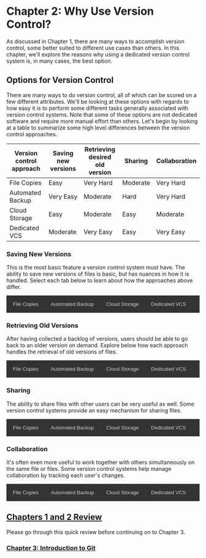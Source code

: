 # Chapter 2: Why Use Version Control?

As discussed in Chapter 1, there are many ways to accomplish version control, some better suited to different use cases than others. In this chapter, we'll explore the reasons why using a dedicated version control system is, in many cases, the best option.

## Options for Version Control

There are many ways to do version control, all of which can be scored on a few different attributes. We'll be looking at these options with regards to how easy it is to perform some different tasks generally associated with version control systems. Note that some of these options are not dedicated software and require more manual effort than others. Let's begin by looking at a table to summarize some high level differences between the version control approaches.

|Version control approach|Saving new versions|Retrieving desired old version|Sharing|Collaboration|
|------------------------|-------------------|------------------------------|-------|-------------|
|File Copies             |Easy|Very Hard|Moderate|Very Hard|
|Automated Backup        |Very Easy|Moderate|Hard|Very Hard|
|Cloud Storage           |Easy|Moderate|Easy|Moderate|
|Dedicated VCS           |Moderate|Very Easy|Easy|Very Easy|

### Saving New Versions

This is the most basic feature a version control system must have. The ability to save new versions of files is basic, but has nuances in how it is handled. Select each tab below to learn about how the approaches above differ.

<div class="interactive_area">
  <!-- Tab links -->
  <div class="tab">
    <button class="tablinks" onclick="openTab(event, 'file_copies_1')">File Copies</button>
    <button class="tablinks" onclick="openTab(event, 'automated_backup_1')">Automated Backup</button>
    <button class="tablinks" onclick="openTab(event, 'cloud_storage_1')">Cloud Storage</button>
    <button class="tablinks" onclick="openTab(event, 'dedicated_vcs_1')">Dedicated VCS</button>
  </div>
  
  <!-- Tab content -->
  <div id="file_copies_1" class="tabcontent">
    <h3>Manually Saving File Copies</h3>
    <p>Saving new versions with this method simply involves performing a "Save As" action from whatever application the file is being edited in. This does require the user to select a new name that hasn't been used before.</p>
    <p>A common convention is appending the date and time to the file when saving. This is a straightforward task that most users would be comfortable doing.</p>
  </div>
  
  <div id="automated_backup_1" class="tabcontent">
    <h3>Automated Backup (Time Machine)</h3>
    <p>No user action is required here to save new versions. The automated backup will run on its own. Once set up, this requires no effort from the user.</p>
  </div>
  
  <div id="cloud_storage_1" class="tabcontent">
    <h3>Cloud Storage (Sharepoint/Google Drive)</h3>
    <p>There is some variance in interface between specific cloud storage solutions here, but in general, users need to upload files they want to save whenever they want a revision saved.</p>
    <p>This is a straightforward action, although does include an extra step beyond just saving a file locally.</p>
  </div>

  <div id="dedicated_vcs_1" class="tabcontent">
    <h3>Dedicated VCS (Git)</h3>
    <p>This approach requires comparatively the most effort. Users need to select the specific changes they want to back up and then add a note about what changed. While this can be more work, users will often just add all changes they have made, eliminating the need to select specific changes.</p>
    <p>As we will see next, although writing a note about what has been changed requires more upfront effort when saving, the notes become very helpful for other version control tasks.</p>
  </div>
</div>

### Retrieving Old Versions

After having collected a backlog of versions, users should be able to go back to an older version on demand. Explore below how each approach handles the retrieval of old versions of files.

<div class="interactive_area">
  <!-- Tab links -->
  <div class="tab">
    <button class="tablinks" onclick="openTab(event, 'file_copies_2')">File Copies</button>
    <button class="tablinks" onclick="openTab(event, 'automated_backup_2')">Automated Backup</button>
    <button class="tablinks" onclick="openTab(event, 'cloud_storage_2')">Cloud Storage</button>
    <button class="tablinks" onclick="openTab(event, 'dedicated_vcs_2')">Dedicated VCS</button>
  </div>
  
  <!-- Tab content -->
  <div id="file_copies_2" class="tabcontent">
    <h3>Manually Saving File Copies</h3>
    <p>In this case, users normally have lots of files with similar names in a folder. It's often quite difficult to know what each version contains since the only information is the file name.</p>
    <p>With no information about what each copy contains or when each copy was saved, it's very difficult to locate a specific version when trying.</p>
  </div>
  
  <div id="automated_backup_2" class="tabcontent">
    <h3>Automated Backup (Time Machine)</h3>
    <p>Automated backups make it easy to find a version of a file based on time, but they generally do not contain much information about what was changed. Since files are backed up at regular intervals, it's unlikely work will be lost, but if a user needs something from more than a few hours or days previous, it can take more effort to find the correct version.</p>
  </div>
  
  <div id="cloud_storage_2" class="tabcontent">
    <h3>Cloud Storage (Sharepoint/Google Drive)</h3>
    <p>Cloud storage has similar properties to automated backups. There's usually not much information about what was changed, but since every save is uploaded manually, there's a good chance that each entry in the file history is useful.</p>
    <p>In this case, it's still moderately difficult to locate a specific version of a file.</p>
  </div>

  <div id="dedicated_vcs_2" class="tabcontent">
    <h3>Dedicated VCS (Git)</h3>
    <p>Dedicated VCS like Git enforces a change message with every change, so looking back through the history, it's relatively easy to see what was done at each point. For some file types, version control systems will easily show the state of the file and the changes made from there at any point in the history.</p>
    <p>This ability to quickly determine what changed at each point in the file history makes it very simple to locate any specific version of a file. Furthermore, the VCS will track all files simultaneously, so it's possible to see the states of multiple files at any point in the past, ensuring that they match up.</p>
  </div>
</div>

### Sharing

The ability to share files with other users can be very useful as well. Some version control systems provide an easy mechanism for sharing files.

<div class="interactive_area">
  <!-- Tab links -->
  <div class="tab">
    <button class="tablinks" onclick="openTab(event, 'file_copies_3')">File Copies</button>
    <button class="tablinks" onclick="openTab(event, 'automated_backup_3')">Automated Backup</button>
    <button class="tablinks" onclick="openTab(event, 'cloud_storage_3')">Cloud Storage</button>
    <button class="tablinks" onclick="openTab(event, 'dedicated_vcs_3')">Dedicated VCS</button>
  </div>
  
  <!-- Tab content -->
  <div id="file_copies_3" class="tabcontent">
    <h3>Manually Saving File Copies</h3>
    <p>Sharing files as they exist on your computer is as easy or hard as sending them via email or some other file exchange application. Nothing about this process is automated though, so users must manually select and send the files they want.</p>
  </div>
  
  <div id="automated_backup_3" class="tabcontent">
    <h3>Automated Backup (Time Machine)</h3>
    <p>Most backup systems are not intended for sharing with others. Backups are stored away on a hard drive and usually hidden behind the automated backup application. Sending a file from here usually requires downloading or reverting to the desired version before sending with email or some other file exchange application. Not a very simple process.</p>
  </div>
  
  <div id="cloud_storage_3" class="tabcontent">
    <h3>Cloud Storage (Sharepoint/Google Drive)</h3>
    <p>Sharing files from cloud storage is very straightforward since they normally have a built in share feature. Users can get links to files and easily share them.</p>
    <p>One caveat here is that to share an older version, it's still usually required to revert the file to the desired version before sharing.</p>
  </div>

  <div id="dedicated_vcs_3" class="tabcontent">
    <h3>Dedicated VCS (Git)</h3>
    <p>Git and other version control systems have the concept of collaboration built in, so multiple users can have copies of the tracked files on their computers. Since it's all centrally managed, users will have access to the same logged file history, so sharing a file is as easy as sending the specific code for a point in history. Since old versions are tracked with codes, users are able to share older versions without modifying their local copy.</p>
  </div>
</div>

### Collaboration

It's often even more useful to work together with others simultaneously on the same file or files. Some version control systems help manage collaboration by tracking each user's changes.

<div class="interactive_area">
  <!-- Tab links -->
  <div class="tab">
    <button class="tablinks" onclick="openTab(event, 'file_copies_4')">File Copies</button>
    <button class="tablinks" onclick="openTab(event, 'automated_backup_4')">Automated Backup</button>
    <button class="tablinks" onclick="openTab(event, 'cloud_storage_4')">Cloud Storage</button>
    <button class="tablinks" onclick="openTab(event, 'dedicated_vcs_4')">Dedicated VCS</button>
  </div>
  
  <!-- Tab content -->
  <div id="file_copies_4" class="tabcontent">
    <h3>Manually Saving File Copies</h3>
    <p>There is no management for collaboration with this approach. It's very difficult to maintain a file that has multiple people contributing to it.</p>
  </div>
  
  <div id="automated_backup_4" class="tabcontent">
    <h3>Automated Backup (Time Machine)</h3>
    <p>There is no management for collaboration with this approach. It's very difficult to maintain a file that has multiple people contributing to it.</p>
  </div>
  
  <div id="cloud_storage_4" class="tabcontent">
    <h3>Cloud Storage (Sharepoint/Google Drive)</h3>
    <p>This approach incorporates some collaboration features, depending on which cloud storage solution is used.</p>
    <p>Sharepoint, for instance, allows users to "check out" and lock a file so that no other users can edit it until it has been checked back in. This ensures there will not be any conflicts from two users changing the same file simultaneously, but also prevents some cases where multiple people may want to contribute together. Users also need to remember to check files back in after editing them.</p>
    <p>Google Drive allows real time collaboration for their exclusive file types, but does not prevent overwriting another user's edits for files that are simply tracked.</p>
  </div>

  <div id="dedicated_vcs_4" class="tabcontent">
    <h3>Dedicated VCS (Git)</h3>
    <p>Git and other version control systems are extremely powerful for allowing multiple users to contribute simultaneously. Since versions are stored by the VCS as changes from the previous version of the file, there is a function called merging that allows multiple changes to the same baseline to be applied together, provided that they do not directly conflict. Even if there is a conflict between two changes, the tool allows users to manually arbitrate what changes go in.</p>
  </div>
</div>

## [Chapters 1 and 2 Review](https://docs.google.com/forms/d/e/1FAIpQLSfR8U1BG0grUf7HWuGJ9AoIWojtY48rpNyKCR5G2mg4q6gHRg/viewform?usp=sf_link)

Please go through this quick review before continuing on to Chapter 3.

### [Chapter 3: Introduction to Git](../Chapter3)

<style>
/* Style the tab */
.tab {
  overflow: hidden;
  border: 1px solid #333;
  background-color: #333;
}

/* Style the buttons that are used to open the tab content */
.tab button {
  background-color: inherit;
  float: left;
  border: none;
  outline: none;
  cursor: pointer;
  padding: 14px 16px;
  transition: 0.3s;
  color: #cfcfcf;
}

/* Change background color of buttons on hover */
.tab button:hover {
  background-color: #777;
}

/* Create an active/current tablink class */
.tab button.active {
  background-color: #555;
}

/* Style the tab content */
.tabcontent {
  display: none;
  padding: 6px 12px;
  border: 1px solid #333;
  border-top: none;
}
</style>
<script type="text/javascript">
function openTab(evt, tabName) {
  // Declare all variables
  var i, tabcontent, tablinks;

  // Get all elements with class="tabcontent" and hide them
  tabcontent = document.getElementsByClassName("tabcontent");
  for (i = 0; i < tabcontent.length; i++) {
    tabcontent[i].style.display = "none";
  }

  // Get all elements with class="tablinks" and remove the class "active"
  tablinks = document.getElementsByClassName("tablinks");
  for (i = 0; i < tablinks.length; i++) {
    tablinks[i].className = tablinks[i].className.replace(" active", "");
  }

  // Show the current tab, and add an "active" class to the button that opened the tab
  document.getElementById(tabName).style.display = "block";
  evt.currentTarget.className += " active";
}
openTab(event, 'file_copies_1')
openTab(event, 'file_copies_2')
openTab(event, 'file_copies_3')
openTab(event, 'file_copies_4')
</script>

